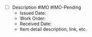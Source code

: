 - [ ] Description #IMO  #IMO-Pending 
	- Issued Date: 
	- Work Order: 
	- Received Date:
	- Item detail description, link, etc.